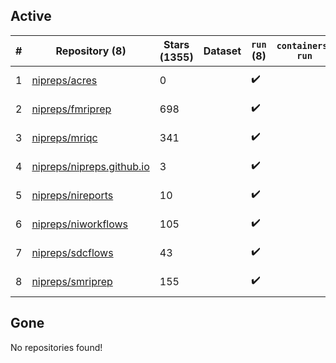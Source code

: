 ## Active
| # | Repository (8) | Stars (1355) | Dataset | `run` (8) | `containers-run` | Last Modified |
| --- | --- | --- | --- | --- | --- | --- |
| 1 | [nipreps/acres](https://github.com/nipreps/acres) | 0 |  | :heavy_check_mark: |  | 2025-10-17 19:13:38+00:00 |
| 2 | [nipreps/fmriprep](https://github.com/nipreps/fmriprep) | 698 |  | :heavy_check_mark: |  | 2025-10-17 17:16:49+00:00 |
| 3 | [nipreps/mriqc](https://github.com/nipreps/mriqc) | 341 |  | :heavy_check_mark: |  | 2025-09-08 09:18:54+00:00 |
| 4 | [nipreps/nipreps.github.io](https://github.com/nipreps/nipreps.github.io) | 3 |  | :heavy_check_mark: |  | 2025-10-20 03:04:04+00:00 |
| 5 | [nipreps/nireports](https://github.com/nipreps/nireports) | 10 |  | :heavy_check_mark: |  | 2025-10-27 05:24:11+00:00 |
| 6 | [nipreps/niworkflows](https://github.com/nipreps/niworkflows) | 105 |  | :heavy_check_mark: |  | 2025-10-18 16:18:55+00:00 |
| 7 | [nipreps/sdcflows](https://github.com/nipreps/sdcflows) | 43 |  | :heavy_check_mark: |  | 2025-10-13 21:42:52+00:00 |
| 8 | [nipreps/smriprep](https://github.com/nipreps/smriprep) | 155 |  | :heavy_check_mark: |  | 2025-10-27 21:16:45+00:00 |

## Gone
No repositories found!
